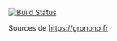 [![Build Status](https://travis-ci.org/gronono/gronono.github.io.svg?branch=release)](https://travis-ci.org/gronono/gronono.github.io)

Sources de https://gronono.fr
